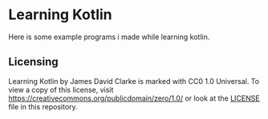 # Learning Kotlin
Here is some example programs i made while learning kotlin.

## Licensing
Learning Kotlin by James David Clarke is marked with CC0 1.0 Universal. To view a copy of this license, visit https://creativecommons.org/publicdomain/zero/1.0/ or look at the [LICENSE](./LICENSE) file in this repository.
